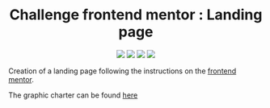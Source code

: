 <h1 align="center">Challenge frontend mentor : Landing page</h1>

<p align="center">
  <img src="https://img.shields.io/badge/HTML5-E34F26?style=for-the-badge&logo=html5&logoColor=white"/>
  <img src="https://img.shields.io/badge/Sass-CC6699?style=for-the-badge&logo=sass&logoColor=white"/>
  <img src="https://img.shields.io/badge/Visual_Studio_Code-0078D4?style=for-the-badge&logo=visual%20studio%20code&logoColor=white"/>
  <img src="https://img.shields.io/badge/Frontend_Mentor-5C2D91?style=for-the-badge&logoColor=white"/>
</p>

Creation of a landing page following the instructions on the [frontend mentor](https://www.frontendmentor.io/challenges/clipboard-landing-page-5cc9bccd6c4c91111378ecb9/hub/clipboard-landing-page-HJasQQ489). 

The graphic charter can be found [here](https://github.com/CalcagnoLoic/ChallengeFM_landing_page/blob/dev/style-guide.md)
